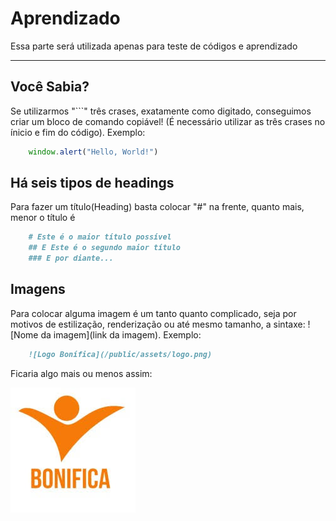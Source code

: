 # Aprendizado

Essa parte será utilizada apenas para teste de códigos e aprendizado

---

## Você Sabia?

Se utilizarmos "```" três crases, exatamente como digitado, conseguimos criar um bloco de comando copiável! (É necessário utilizar as três crases no ínicio e fim do código). Exemplo:

```JavaScript
    window.alert("Hello, World!")
```

## Há seis tipos de headings

Para fazer um título(Heading) basta colocar "#" na frente, quanto mais, menor o título é

```Markdown
    # Este é o maior título possível
    ## E Este é o segundo maior título
    ### E por diante...
```

## Imagens

Para colocar alguma imagem é um tanto quanto complicado, seja por motivos de estilização, renderização ou até mesmo tamanho, a sintaxe: ![Nome da imagem](link da imagem). Exemplo:

```Markdown
    ![Logo Bonífica](/public/assets/logo.png)
```

Ficaria algo mais ou menos assim:

![Bonífica logo](/public/assets/images.jpeg)
